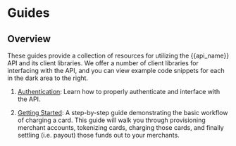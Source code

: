 # Guides

## Overview

These guides provide a collection of resources for utilizing the {{api_name}} API and its client libraries. We offer a number of client libraries for interfacing with the API, and you can view example code snippets for each in the dark area to the right.

1. [Authentication](#authentication): Learn how to properly
authenticate and interface with the API.

2. [Getting Started](#getting-started): A step-by-step guide demonstrating the basic workflow of charging a card. This guide will walk you through provisioning merchant accounts, tokenizing cards, charging those cards, and finally settling (i.e. payout) those funds out to your merchants.
